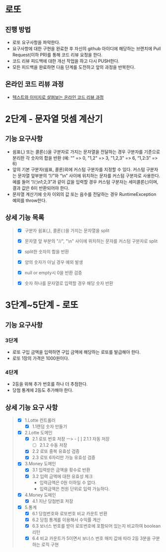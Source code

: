 # 로또
## 진행 방법
* 로또 요구사항을 파악한다.
* 요구사항에 대한 구현을 완료한 후 자신의 github 아이디에 해당하는 브랜치에 Pull Request(이하 PR)를 통해 코드 리뷰 요청을 한다.
* 코드 리뷰 피드백에 대한 개선 작업을 하고 다시 PUSH한다.
* 모든 피드백을 완료하면 다음 단계를 도전하고 앞의 과정을 반복한다.

## 온라인 코드 리뷰 과정
* [텍스트와 이미지로 살펴보는 온라인 코드 리뷰 과정](https://github.com/next-step/nextstep-docs/tree/master/codereview)


# 2단계 - 문자열 덧셈 계산기
## 기능 요구사항
- 쉼표(,) 또는 콜론(:)을 구분자로 가지는 문자열을 전달하는 경우 구분자를 기준으로 분리한 각 숫자의 합을 반환 (예: “” => 0, "1,2" => 3, "1,2,3" => 6, “1,2:3” => 6)
- 앞의 기본 구분자(쉼표, 콜론)외에 커스텀 구분자를 지정할 수 있다. 커스텀 구분자는 문자열 앞부분의 “//”와 “\n” 사이에 위치하는 문자를 커스텀 구분자로 사용한다. 예를 들어 “//;\n1;2;3”과 같이 값을 입력할 경우 커스텀 구분자는 세미콜론(;)이며, 결과 값은 6이 반환되어야 한다.
- 문자열 계산기에 숫자 이외의 값 또는 음수를 전달하는 경우 RuntimeException 예외를 throw한다.

## 상세 기능 목록
> - [x] 구분자 쉼표(,), 콜론(:)을 가지는 문자열을 split
> - [x] 문자열 앞 부분의 "//", "\n" 사이에 위치하는 문자를 커스텀 구분자로 split 
> - [x] split한 숫자의 합을 반환
> - [x] 양의 숫자가 아닐 경우 예외 발생
> - [x] null or empty시 0을 반환 검증
> - [x] 숫자 하나를 문자열로 입력할 경우 해당 숫자 반환
> 
> 

# 3단계~5단계 - 로또

## 기능 요구사항
### 3단계
- 로또 구입 금액을 입력하면 구입 금액에 해당하는 로또를 발급해야 한다.
- 로또 1장의 가격은 1000원이다.
### 4단계
- 2등을 위해 추가 번호를 하나 더 추첨한다.
- 당첨 통계에 2등도 추가해야 한다.


## 상세 기능 요구 사항
> - [x] 1.Lotte 컨트롤러
>   - [x] 1.1랜덤 숫자 만들기
> - [x] 2.Lotte 도메인
>   - [x] 2.1 로또 번호 저장
ㅡ>     - [ ] 2.1.1 자동 저장
>     - [ ] 2.1.2 수동 저장
>   - [x] 2.2 로또 중복 유효성 검증
>   - [X] 2.3 로또 6자리만 가능 유효성 검증
> - [x] 3.Money 도메인
>   - [x] 3.1 입력받은 금액을 횟수로 반환
>   - [x] 3.2 입력 금액에 대한 유효성 체크
>       - 입력금액은 0원 이하일 수 없다.
>       - 입력금액은 천원 단위로 입력 가능하다.
> - [x] 4.Money 도메인
>   -  [x] 4.1 지난 당첨번호 저장
> - [x] 5.통계
>   -  [x] 6.1 당첨번호와 로또번호 비교 카운트 반환
>   -  [x] 6.2 당첨 통계를 이용해서 수익률 계산
>   -  [x] 6.3 보너스 번호를 받아 로또번호에 포함되어 있는지 비교하여 boolean 리턴
>   -  [x] 6.4 비교 카운트가 5이면서 보너스 번호 매치 값에 따라 2등 3분을 구분하는 로직 구현
>